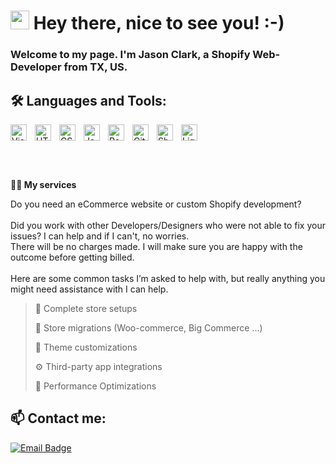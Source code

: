 # <img src="https://user-images.githubusercontent.com/42378118/110234147-e3259600-7f4e-11eb-95be-0c4047144dea.gif" width="30"> Hey there, nice to see you! :-)<br>

### Welcome to my page. I'm Jason Clark, a Shopify Web-Developer from TX, US.


## 🛠️ Languages and Tools:

<div style="display:flex;align-items:center">

<img align="left" alt="Visual Studio Code" width="26px" src="https://cdn.jsdelivr.net/gh/devicons/devicon/icons/vscode/vscode-original.svg" style="padding-right:10px;" />
<img align="left" alt="HTML5" width="26px" src="https://cdn.jsdelivr.net/gh/devicons/devicon/icons/html5/html5-original.svg" style="padding-right:10px;" />
<img align="left" alt="CSS3" width="26px" src="https://cdn.jsdelivr.net/gh/devicons/devicon/icons/css3/css3-original.svg" style="padding-right:10px;" />
<img align="left" alt="JavaScript" width="26px" src="https://cdn.jsdelivr.net/gh/devicons/devicon/icons/javascript/javascript-original.svg" style="padding-right:10px;" />
<img align="left" alt="React" width="26px" src="https://cdn.jsdelivr.net/gh/devicons/devicon/icons/react/react-original.svg" style="padding-right:10px;" />
<img align="left" alt="Git" width="26px" src="https://cdn.jsdelivr.net/gh/devicons/devicon/icons/git/git-original.svg" style="padding-right:10px;" />
<img align="left" alt="Shopify" width="26px" src="https://cdn.worldvectorlogo.com/logos/shopify.svg" style="padding-right:10px;" />
<img align="left" alt="Liquid" width="26px" src="https://d33wubrfki0l68.cloudfront.net/0880593e17581e11a586815f8e151514a5e6cc42/e7bfe/dist/img/icon11.svg" style="padding-right:10px;" />
</div>

<br /><br />

**👨‍💻 My services** 

Do you need an eCommerce website or custom Shopify development?
<br /><br />
Did you work with other Developers/Designers who were not able to fix your issues? I can help and if I can't, no worries.<br /> There will be no charges made. I will make sure you are happy with the outcome before getting billed.<br /><br />
Here are some common tasks I’m asked to help with, but really anything you might need assistance with I can help.

> 🏪 Complete store setups
 > 
> 🧭 Store migrations (Woo-commerce, Big Commerce ...)
 > 
> 🎨 Theme customizations
 > 
> ⚙️ Third-party app integrations
 > 
> 🚀 Performance Optimizations
 > 


## 📫 Contact me:
[![Email Badge](https://img.shields.io/badge/-karmaarray@gmail.com-c14438?style=flat-square&logo=gmail&logoColor=white&link=mailto:karmaarray@gmail.com)](mailto:karmaarray@gmail.com) 
